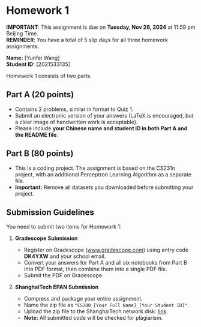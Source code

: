 # Homework 1

**IMPORTANT**: This assignment is due on **Tuesday, Nov 26, 2024** at 11:59 pm Beijing Time.  
**REMINDER**: You have a total of 5 slip days for all three homework assignments.

**Name:** [Yunfei Wang]  
**Student ID:** [2021533135]

Homework 1 consists of two parts.

## Part A (20 points)
- Contains 2 problems, similar in format to Quiz 1.
- Submit an electronic version of your answers (LaTeX is encouraged, but a clear image of handwritten work is acceptable).
- Please include **your Chinese name and student ID in both Part A and the README file**.

## Part B (80 points)
- This is a coding project. The assignment is based on the CS231n project, with an additional Perceptron Learning Algorithm as a separate file.
- **Important:** Remove all datasets you downloaded before submitting your project.

## Submission Guidelines

You need to submit two items for Homework 1:

1. **Gradescope Submission**  
   - Register on Gradescope (www.gradescope.com) using entry code **DK4YXW** and your school email.
   - Convert your answers for Part A and all six notebooks from Part B into PDF format, then combine them into a single PDF file.
   - Submit the PDF on Gradescope.

2. **ShanghaiTech EPAN Submission**  
   - Compress and package your entire assignment.
   - Name the zip file as `"CS280_[Your Full Name]_[Your Student ID]"`.
   - Upload the zip file to the ShanghaiTech network disk: [link](https://epan.shanghaitech.edu.cn/l/dFlQfA).
   - **Note:** All submitted code will be checked for plagiarism.

